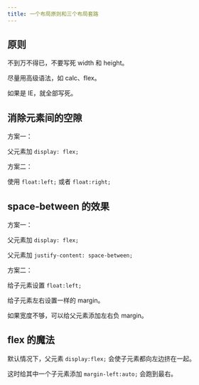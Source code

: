 ```yaml
---
title: 一个布局原则和三个布局套路
---
```


## 原则

不到万不得已，不要写死 width 和 height。

尽量用高级语法，如 calc、flex。

如果是 IE，就全部写死。

## 消除元素间的空隙

方案一：

父元素加 `display: flex;`

方案二：

使用 `float:left;` 或者 `float:right;`

## space-between 的效果

方案一：

父元素加 `display: flex;`

父元素加 `justify-content: space-between;`

方案二：

给子元素设置 `float:left;`

给子元素左右设置一样的 margin。

如果宽度不够，可以给父元素添加左右负 margin。

## flex 的魔法

默认情况下，父元素 `display:flex;` 会使子元素都向左边挤在一起。

这时给其中一个子元素添加 `margin-left:auto;` 会跑到最右。